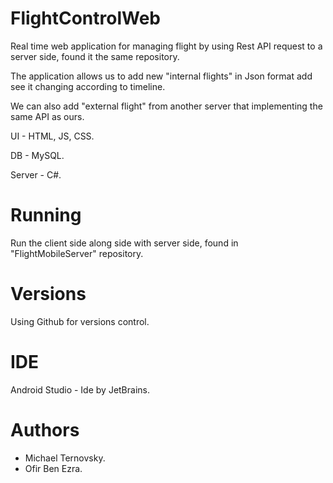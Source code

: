 # FlightControlWeb

Real time web application for managing flight by using Rest API request to a server side, found it the same repository.

The application allows us to add new "internal flights" in Json format add see it changing according to timeline.

We can also add "external flight" from another server that implementing the same API as ours.

UI - HTML, JS, CSS.

DB - MySQL.

Server - C#.

# Running
Run the client side along side with server side, found in "FlightMobileServer" repository.

# Versions
Using Github for versions control.

# IDE
Android Studio - Ide by JetBrains.

# Authors
- Michael Ternovsky.
- Ofir Ben Ezra.
